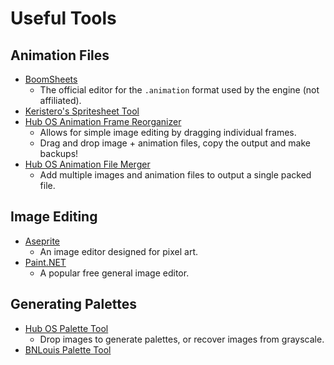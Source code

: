 # Useful Tools

## Animation Files

- [BoomSheets](https://store.steampowered.com/app/2189000/BoomSheets/)
  - The official editor for the `.animation` format used by the engine (not affiliated).
- [Keristero's Spritesheet Tool](https://keristero.github.io/spritesheet-tool/)
- [Hub OS Animation Frame Reorganizer](https://hub-os.github.io/Animation-Frame-Reorganizer/)
  - Allows for simple image editing by dragging individual frames.
  - Drag and drop image + animation files, copy the output and make backups!
- [Hub OS Animation File Merger](https://hub-os.github.io/Animation-File-Merger/)
  - Add multiple images and animation files to output a single packed file.

## Image Editing

- [Aseprite](https://www.aseprite.org/)
  - An image editor designed for pixel art.
- [Paint.NET](https://www.getpaint.net/)
  - A popular free general image editor.

## Generating Palettes

- [Hub OS Palette Tool](https://hub-os.github.io/Palette-Tool/)
  - Drop images to generate palettes, or recover images from grayscale.
- [BNLouis Palette Tool](https://bnlouis.github.io/bn-palette-tool/)
